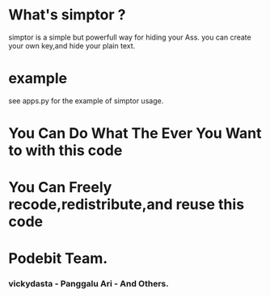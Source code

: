 # What's simptor ?

simptor is a simple but powerfull way for hiding your Ass.
you can create your own key,and hide your plain text.

# example

see apps.py for the example of simptor usage.

# You Can Do What The Ever You Want to with this code 
# You Can Freely recode,redistribute,and reuse this code


# Podebit Team. 
### vickydasta - Panggalu Ari - And Others.
